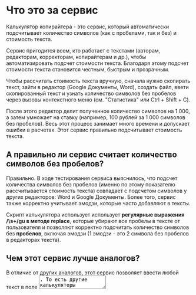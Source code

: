 # Что это за сервис

Калькулятор копирайтера - это сервис, который автоматически подсчитывает количество символов (как с пробелами, так и без) и стоимость текста.

Сервис пригодится всем, кто работает с текстами (авторам, редакторам, корректорам, копирайтерам и др.), чтобы автоматизировать подсчет стоимости текста. Благодаря этому подсчет стоимости текста становится честным, быстрым и прозрачным.

Чтобы рассчитать стоимость текста вручную, сначала нужно скопирать текст, зайти в редактор (Google Документы, Word), создать файл, ввети скопированный текст и узнать количество символов без пробелов через вызовы контекстного меню (см. "Статистика" или Ctrl + Shift + C).

После этого редактор делит полученное количество символов на 1 000, а затем умножает на ставку (например, 100 рублей за 1 000 символов без пробелов). Весь этот процесс занимает много времени и допускает ошибки в расчетах. Этот сервис правильно подсчитывает стоимость текста.

## А правильно ли сервис считает количество символов без пробелов?

Правильно. В ходе тестирования сервиса выяснилось, что подсчет количества символов без пробелов (именно по этому показателю рассчитывается стоимость текста) совпадает с подсчетом символов у других редакторов: Word и Google Документы. Более того, сервис также корректно учитывает эмодзи, которые часто добавляют в тексты.

Cкрипт калькулятора использует использует **регулярные выражения /\s+/gu в методе replace**, которые убирают все пробелы в тексте от пользователя и позволяют корректно подсчитать количество символов без **пробелов**, включая эмодзи (1 эмодзи - это 2 символа без пробелов в редакторах текста).

## Чем этот сервис лучше аналогов?

В отличие от других аналогов, этот сервис позволяет ввести любой текст в поле <textarea>. То есть другие калькуляторы предлагают рассчитать стоимость только тогда, когда пользователь уже знает количество символов без пробелов. Пользователю все равно приходится тратить время на подсчет размера текста. Этот же сервис может сразу посчитать размер текста и его стоимость.

# Стек используемых технологий

- Фреймворк Vue 3 (версия 3.4.29): Composition API
- Сборщик Vite (версия 5.3.1)
- Фреймворк Tailwind для CSS-стилей (3.4.4), а также плагин prettier-plugin-tailwindcss (версия 0.6.5) для автоматического распределения классов в строгом порядке
- Библиотека GSAP для анимации подсчета количества символов (версия 3.12.5)
- Eslint (версия 8.57.0)
- Prettier (версия 3.3.3)

Подробнее о технологиях можно узнать в файлах проекта (.json)

Также к проекту подключены инструменты разработчика Vue (Vue DevTools
v7.3.2)

# Как запустить проект

Чтобы запустить проект локально, вам скачайте архив репозитория и откройте папку pet-vue в редакторе. Затем введите в консоль следующую команду, если у вас не скачены пакеты

```sh
npm install
```

Чтобы открыть проект в бразуере, введите следующую команду

```sh
npm run dev
```

И перейдите на указанный localhost.

Вы также можете сразу протестировать калькулятор
по [ссылке](https://nickshamrock.github.io/pet-vue/)

## Автор

nickshamrock

Telegram: @nickshamrock https://t.me/NickShamrock

E-mail: nickshamrock1997@gmail.com
